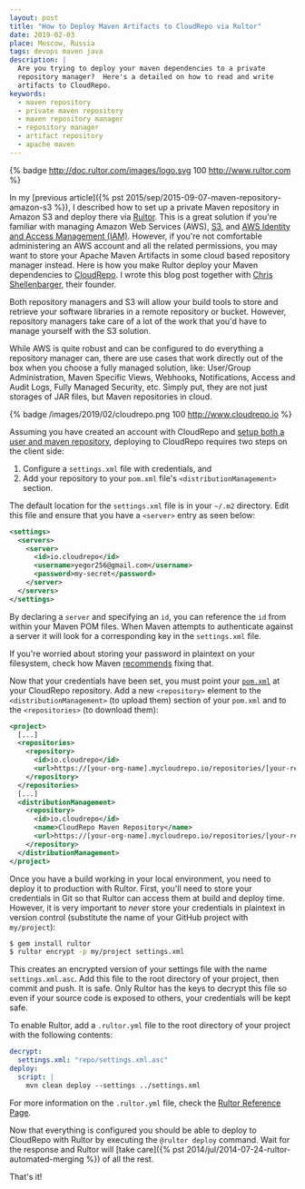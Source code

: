 ```yaml
---
layout: post
title: "How to Deploy Maven Artifacts to CloudRepo via Rultor"
date: 2019-02-03
place: Moscow, Russia
tags: devops maven java
description: |
  Are you trying to deploy your maven dependencies to a private
  repository manager?  Here's a detailed on how to read and write
  artifacts to CloudRepo.
keywords:
  - maven repository
  - private maven repository
  - maven repository manager
  - repository manager
  - artifact repository
  - apache maven
---
```


{% badge http://doc.rultor.com/images/logo.svg 100 http://www.rultor.com %}

In my [previous article]({% pst 2015/sep/2015-09-07-maven-repository-amazon-s3 %}),
I described how to
set up a private Maven repository in Amazon S3 and deploy there via [Rultor](http://www.rultor.com).
This is a great solution if you're familiar with managing Amazon Web Services (AWS),
[S3](https://aws.amazon.com/s3/), and [AWS Identity and Access Management (IAM)](https://aws.amazon.com/iam/).
However, if you're not comfortable administering an AWS account and
all the related permissions, you may want to store your Apache Maven Artifacts
in some cloud based repository manager instead.
Here is how you make Rultor deploy your Maven dependencies to [CloudRepo](https://www.cloudrepo.io/).
I wrote this blog post together with [Chris Shellenbarger](https://www.linkedin.com/in/chrisshellenbarger),
their founder.

<!--more-->

Both repository managers and S3 will allow your build tools
to store and retrieve your software libraries in a remote
repository or bucket.
However, repository managers take care of a lot of the work
that you'd have to manage yourself with the S3 solution.

While AWS is quite robust and can be configured to do everything
a repository manager can, there are use cases that work directly
out of the box when you choose a fully managed solution, like:
User/Group Administration, Maven Specific Views, Webhooks, Notifications,
Access and Audit Logs, Fully Managed Security, etc.
Simply put, they are not just storages of JAR files, but Maven repositories
in cloud.

{% badge /images/2019/02/cloudrepo.png 100 http://www.cloudrepo.io %}

Assuming you have created an account with
CloudRepo and [setup both a user and maven repository](https://www.cloudrepo.io/docs/maven.html#pre-requisites),
deploying to CloudRepo requires two steps on the client side:
1) Configure a `settings.xml` file with credentials, and
2) Add your repository to your `pom.xml` file's `<distributionManagement>` section.

The default location for the `settings.xml` file is in your
`~/.m2` directory.  Edit this file and ensure that you have
a `<server>` entry as seen below:

```xml
<settings>
  <servers>
    <server>
      <id>io.cloudrepo</id>
      <username>yegor256@gmail.com</username>
      <password>my-secret</password>
    </server>
  </servers>
</settings>
```

By declaring a `server` and specifying an `id`, you can reference the `id`
from within your Maven POM files.  When Maven attempts to
authenticate against a server it will look for a corresponding
key in the `settings.xml` file.

If you're worried about storing your password in plaintext
on your filesystem, check how Maven [recommends](https://maven.apache.org/guides/mini/guide-encryption.html)
fixing that.

Now that your credentials have been set, you must
point your [`pom.xml`](https://maven.apache.org/guides/introduction/introduction-to-the-pom.html)
at your CloudRepo repository.
Add a new `<repository>` element to the `<distributionManagement>` (to upload them) section of your `pom.xml`
and to the `<repositories>` (to download them):

```xml
<project>
  [...]
  <repositories>
    <repository>
      <id>io.cloudrepo</id>
      <url>https://[your-org-name].mycloudrepo.io/repositories/[your-repository-name]</url>
    </repository>
  </repositories>
  [...]
  <distributionManagement>
    <repository>
      <id>io.cloudrepo</id>
      <name>CloudRepo Maven Repository</name>
      <url>https://[your-org-name].mycloudrepo.io/repositories/[your-repository-name]</url>
    </repository>
  </distributionManagement>
</project>
```

Once you have a build working in your local environment, you need to
deploy it to production with Rultor.
First, you'll need to store your credentials in Git so that Rultor
can access them at build and deploy time.   However, it
is very important to _never_ store your credentials in plaintext in version control
(substitute the name of your GitHub project with `my/project`):

```bash
$ gem install rultor
$ rultor encrypt -p my/project settings.xml
```

This creates an encrypted version of your settings file with
the name `settings.xml.asc`.  Add this file to the root directory
of your project, then commit and push. It is safe.
Only Rultor has the keys to decrypt this file so even if your source
code is exposed to others, your credentials will be kept safe.

To enable Rultor, add a `.rultor.yml` file to the root directory
of your project with the following contents:

```yaml
decrypt:
  settings.xml: "repo/settings.xml.asc"
deploy:
  script: |
    mvn clean deploy --settings ../settings.xml
```

For more information on the `.rultor.yml` file,
check the [Rultor Reference Page](http://doc.rultor.com/reference.html).

Now that everything is configured you should be able to deploy to
CloudRepo with Rultor by executing the `@rultor deploy` command.
Wait for the response and Rultor will [take care]({% pst 2014/jul/2014-07-24-rultor-automated-merging %})
of all the rest.

That's it!
